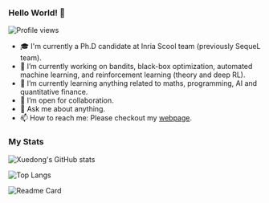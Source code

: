### Hello World! 👋
![Profile views](https://gpvc.arturio.dev/xuedong)

<!--
**xuedong/xuedong** is a ✨ _special_ ✨ repository because its `README.md` (this file) appears on your GitHub profile.
-->

- 🎓 I'm currently a Ph.D candidate at Inria Scool team (previously SequeL team).
- 🔭 I’m currently working on bandits, black-box optimization, automated machine learning, and reinforcement learning (theory and deep RL).
- 🌱 I’m currently learning anything related to maths, programming, AI and quantitative finance.
- 👯 I’m open for collaboration.
- 💬 Ask me about anything.
- 📫 How to reach me: Please checkout my [webpage](https://xuedong.github.io).

### My Stats

![Xuedong's GitHub stats](https://github-readme-stats.vercel.app/api?username=xuedong&count_private=true&show_icons=true&theme=nord)

![Top Langs](https://github-readme-stats.vercel.app/api/top-langs/?username=xuedong&hide=jupyter%20notebook,emacs%20lisp,html,css&layout=compact&langs_count=10)

![Readme Card](https://github-readme-stats.vercel.app/api/pin/?username=xuedong&repo=auto-music)
